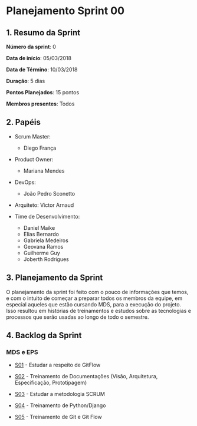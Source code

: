 # Planejamento Sprint 00

## 1. Resumo da Sprint

__Número da sprint__: 0

__Data de início__: 05/03/2018

__Data de Término__: 10/03/2018

__Duração__: 5 dias

__Pontos Planejados__: 15 pontos

__Membros presentes__: Todos

## 2. Papéis

- Scrum Master:
  - Diego França

- Product Owner:
  - Mariana Mendes

- DevOps:
  - João Pedro Sconetto

- Arquiteto:
  Victor Arnaud

- Time de Desenvolvimento:
  - Daniel Maike
  - Elias Bernardo
  - Gabriela Medeiros
  - Geovana Ramos
  - Guilherme Guy
  - Joberth Rodrigues

## 3. Planejamento da Sprint

O planejamento da sprint foi feito com o pouco de informações que temos, e com o intuito de começar a preparar todos os membros da equipe, em especial aqueles que estão cursando MDS, para a execução do projeto. Isso resultou em histórias de treinamentos e estudos sobre as tecnologias e processos que serão usadas ao longo de todo o semestre.

## 4. Backlog da Sprint

### MDS e EPS

- [S01](https://github.com/fga-gpp-mds/2018.1-Dr-Down/issues/19) - Estudar a respeito de GitFlow

- [S02](https://github.com/fga-gpp-mds/2018.1-Dr-Down/issues/21) - Treinamento de Documentações  (Visão, Arquitetura, Especificação, Prototipagem)

- [S03](https://github.com/fga-gpp-mds/2018.1-Dr-Down/issues/22) - Estudar a metodologia SCRUM

- [S04](https://github.com/fga-gpp-mds/2018.1-Dr-Down/issues/14) - Treinamento de Python/Django

- [S05](https://github.com/fga-gpp-mds/2018.1-Dr-Down/issues/6) - Treinamento de Git e Git Flow
